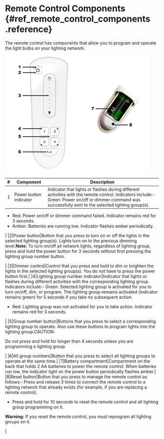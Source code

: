 # Remote Control Components {#ref_remote_control_components .reference}

The remote control has components that allow you to program and operate the light bulbs on your lighting network.

![](_images/remote_control_callouts.png "Front and back of remote control")

|\#|Component|Description|
|--|---------|-----------|
|1|Power button indicator|Indicator that lights or flashes during different activities with the remote control. Indicators include:-   Green: Power on/off or dimmer command was successfully sent to the selected lighting group\(s\).
-   Red: Power on/off or dimmer command failed. Indicator remains red for 3 seconds.
-   Amber: Batteries are running low. Indicator flashes amber periodically.

|
|2|Power button|Button that you press to turn on or off the lights in the selected lighting group\(s\). Lights turn on to the previous dimming level.**Note:** To turn on/off all network lights, regardless of lighting group, press and hold the power button for 3 seconds without first pressing the lighting group number button.

|
|3|Dimmer control|Control that you press and hold to dim or brighten the lights in the selected lighting group\(s\). You do not have to press the power button first.|
|4|Lighting group number indicator|Indicator that lights or flashes during different activities with the corresponding lighting group. Indicators include:-   Green: Selected lighting group is activated for you to turn on/off, dim, or program. The lighting group remains activated \(indicator remains green\) for 5 seconds if you take no subsequent action.
-   Red: Lighting group was not activated for you to take action. Indicator remains red for 3 seconds.

|
|5|Group number button|Buttons that you press to select a corresponding lighting group to operate. Also use these buttons to program lights into the lighting group.CAUTION:

Do not press and hold for longer than 4 seconds unless you are programming a lighting group.

|
|6|All group numbers|Button that you press to select all lighting groups to operate at the same time.|
|7|Battery compartment|Compartment on the back that holds 2 AA batteries to power the remote control. When batteries run low, the indicator light on the power button periodically flashes amber.|
|8|Reset button|Button that you press to manage the remote control as follows:-   Press and release 3 times to connect the remote control to a lighting network that already exists \(for example, if you are replacing a remote control\).
-   Press and hold for 10 seconds to reset the remote control and all lighting group programming on it.

**Warning:** If you reset the remote control, you must reprogram all lighting groups on it.

|

